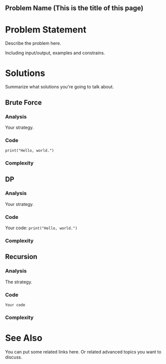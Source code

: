 Problem Name (This is the title of this page)
---


# Problem Statement

Describe the problem here. 

Including input/output, examples and constrains.

# Solutions

Summarize what solutions you're going to talk about.

## Brute Force

### Analysis

Your strategy.

### Code

`
print("Hello, world.")
`

### Complexity

## DP
### Analysis

Your strategy.

### Code

Your code:
`
print("Hello, world.")
`

### Complexity

## Recursion
### Analysis

The strategy.

### Code

`
Your code
`

### Complexity

# See Also
You can put some related links here.
Or related advanced topics you want to discuss.
